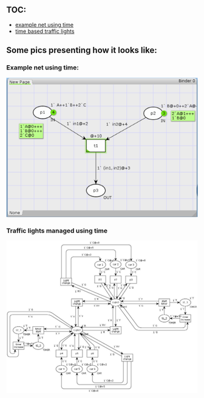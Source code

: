

## TOC:
  - [example net using time](example.cpn)
  - [time based traffic lights](time-based-traffic-lighrs.cpn)

## Some pics presenting how it looks like:

### Example net using time:
![whatevr](example.png)


### Traffic lights managed using time
![whatever](time-based-traffic-lights.jpg)
